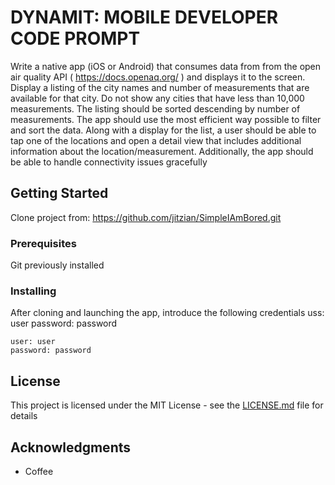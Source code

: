 # DYNAMIT: MOBILE DEVELOPER CODE PROMPT

Write a native app (iOS or Android) that consumes data from from the open air quality API
( https://docs.openaq.org/ ) and displays it to the screen.
Display a listing of the city names and number of measurements that are available for that city. Do
not show any cities that have less than 10,000 measurements. The listing should be sorted
descending by number of measurements. The app should use the most efficient way possible to
filter and sort the data.
Along with a display for the list, a user should be able to tap one of the locations and open a
detail view that includes additional information about the location/measurement.
Additionally, the app should be able to handle connectivity issues gracefully

## Getting Started

Clone project from: https://github.com/jitzian/SimpleIAmBored.git

### Prerequisites

Git previously installed


### Installing

After cloning and launching the app, introduce the following credentials
uss: user
password: password

```
user: user
password: password
```


## License

This project is licensed under the MIT License - see the [LICENSE.md](LICENSE.md) file for details

## Acknowledgments

* Coffee

